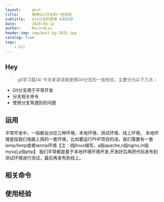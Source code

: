 ```yaml
---
layout:     post   				    
title:      使用Git分支的一些经验 				
subtitle:   Git分支的使用 #副标题
date:       2020-04-12 				
author:     RecordLiu 						
header-img: img/post-bg-2015.jpg 	
catalog: true 						
tags:								
    - Git
---
```


## Hey
>git学习篇(4)
今天来讲讲我使用Git分支的一些经验，主要分为以下几点：
* Git分支用于平常开发
* 分支相关命令
* 使用分支常遇到的问题
## 运用
平常开发中，一般都会对应三种环境，本地环境、测试环境、线上环境。
本地环境是指我们电脑上搭的一套环境，比如要运行PHP项目的话，我们需要有一套lamp/lnmp或者lanmp环境【注：l指linux缩写，a指apache,n指nginx,m指mysql,p指php】
我们平常都是基于本地环境环境开发,开发好后再把代码发布到测试环境进行测试，最后再发布到线上。
## 相关命令

## 使用经验
